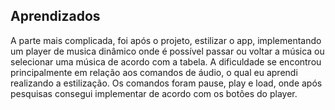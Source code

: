 
## Aprendizados
A parte mais complicada, foi após o projeto, estilizar o app, implementando um player de musica dinâmico onde é possível passar ou voltar a música ou selecionar uma música de acordo com a tabela.
A dificuldade se encontrou principalmente em relação aos comandos de áudio, o qual eu aprendi realizando a estilização.
Os comandos foram pause, play e load, onde após pesquisas consegui implementar de acordo com os botões do player.
